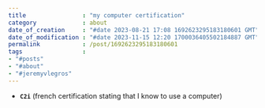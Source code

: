 ```yaml
---
title                : "my computer certification"
category             : about
date_of_creation     : "#date 2023-08-21 17:08 1692623295183180601 GMT"
date_of_modification : "#date 2023-11-15 12:20 1700036405502184887 GMT"
permalink            : /post/1692623295183180601
tags                 : 
- "#posts"
- "#about"
- "#jeremyvlegros"
---
```


- __`C2i`__ (french certification stating that I know to use a computer)